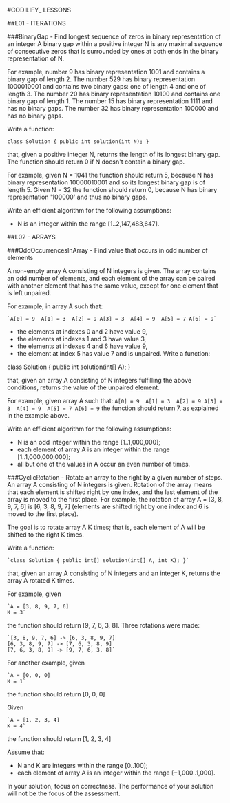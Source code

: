 #CODILIFY_ LESSONS

##L01 - ITERATIONS

###BinaryGap - Find longest sequence of zeros in binary representation of an integer
A binary gap within a positive integer N is any maximal sequence of consecutive zeros that is surrounded by ones at both ends in the binary representation of N.

For example, number 9 has binary representation 1001 and contains a binary gap of length 2. The number 529 has binary representation 1000010001 and contains two binary gaps: one of length 4 and one of length 3. The number 20 has binary representation 10100 and contains one binary gap of length 1. The number 15 has binary representation 1111 and has no binary gaps. The number 32 has binary representation 100000 and has no binary gaps.

Write a function:

`class Solution { public int solution(int N); }`

that, given a positive integer N, returns the length of its longest binary gap. The function should return 0 if N doesn't contain a binary gap.

For example, given N = 1041 the function should return 5, because N has binary representation 10000010001 and so its longest binary gap is of length 5. Given N = 32 the function should return 0, because N has binary representation '100000' and thus no binary gaps.

Write an efficient algorithm for the following assumptions:

* N is an integer within the range [1..2,147,483,647].

##L02 - ARRAYS

###OddOccurrencesInArray - Find value that occurs in odd number of elements

A non-empty array A consisting of N integers is given. The array contains an odd number of elements, and each element of the array can be paired with another element that has the same value, except for one element that is left unpaired.

For example, in array A such that:
	
	`A[0] = 9  A[1] = 3  A[2] = 9 A[3] = 3  A[4] = 9  A[5] = 7 A[6] = 9`
	
* the elements at indexes 0 and 2 have value 9,
* the elements at indexes 1 and 3 have value 3,
* the elements at indexes 4 and 6 have value 9,
* the element at index 5 has value 7 and is unpaired.
Write a function:

class Solution { public int solution(int[] A); }

that, given an array A consisting of N integers fulfilling the above conditions, returns the value of the unpaired element.

For example, given array A such that:
	`A[0] = 9  A[1] = 3  A[2] = 9 A[3] = 3  A[4] = 9  A[5] = 7 A[6] = 9`
the function should return 7, as explained in the example above.

Write an efficient algorithm for the following assumptions:

* N is an odd integer within the range [1..1,000,000];
* each element of array A is an integer within the range [1..1,000,000,000];
* all but one of the values in A occur an even number of times.


###CyclicRotation - Rotate an array to the right by a given number of steps.
An array A consisting of N integers is given. Rotation of the array means that each element is shifted right by one index, and the last element of the array is moved to the first place. For example, the rotation of array A = [3, 8, 9, 7, 6] is [6, 3, 8, 9, 7] (elements are shifted right by one index and 6 is moved to the first place).

The goal is to rotate array A K times; that is, each element of A will be shifted to the right K times.

Write a function:

	`class Solution { public int[] solution(int[] A, int K); }`

that, given an array A consisting of N integers and an integer K, returns the array A rotated K times.

For example, given

    `A = [3, 8, 9, 7, 6]
    K = 3`

the function should return [9, 7, 6, 3, 8]. Three rotations were made:

    `[3, 8, 9, 7, 6] -> [6, 3, 8, 9, 7]
    [6, 3, 8, 9, 7] -> [7, 6, 3, 8, 9]
    [7, 6, 3, 8, 9] -> [9, 7, 6, 3, 8]`
	
For another example, given

    `A = [0, 0, 0]
    K = 1`
	
the function should return [0, 0, 0]

Given

    `A = [1, 2, 3, 4]
    K = 4`
	
the function should return [1, 2, 3, 4]

Assume that:

* N and K are integers within the range [0..100];
* each element of array A is an integer within the range [−1,000..1,000].

In your solution, focus on correctness. The performance of your solution will not be the focus of the assessment.